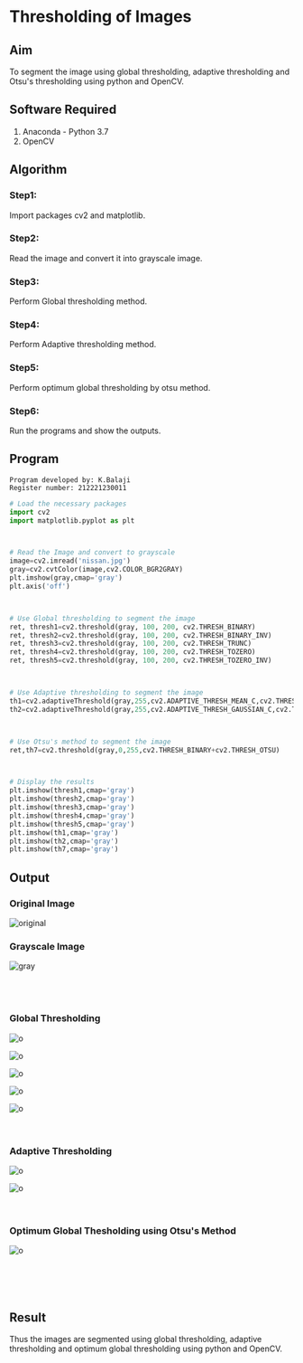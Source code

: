 # Thresholding of Images
## Aim
To segment the image using global thresholding, adaptive thresholding and Otsu's thresholding using python and OpenCV.

## Software Required
1. Anaconda - Python 3.7
2. OpenCV

## Algorithm

### Step1:
Import packages cv2 and matplotlib.
<br>

### Step2:
Read the image and convert it into grayscale image.
<br>

### Step3:
Perform Global thresholding method.
<br>

### Step4:
Perform Adaptive thresholding method.
<br>

### Step5:
Perform optimum global thresholding by otsu method.
<br>

### Step6:
Run the programs and show the outputs.
<br>

## Program
~~~
Program developed by: K.Balaji
Register number: 212221230011
~~~

```python
# Load the necessary packages
import cv2
import matplotlib.pyplot as plt



# Read the Image and convert to grayscale
image=cv2.imread('nissan.jpg')
gray=cv2.cvtColor(image,cv2.COLOR_BGR2GRAY)
plt.imshow(gray,cmap='gray')
plt.axis('off')



# Use Global thresholding to segment the image
ret, thresh1=cv2.threshold(gray, 100, 200, cv2.THRESH_BINARY)
ret, thresh2=cv2.threshold(gray, 100, 200, cv2.THRESH_BINARY_INV)
ret, thresh3=cv2.threshold(gray, 100, 200, cv2.THRESH_TRUNC)
ret, thresh4=cv2.threshold(gray, 100, 200, cv2.THRESH_TOZERO)
ret, thresh5=cv2.threshold(gray, 100, 200, cv2.THRESH_TOZERO_INV)



# Use Adaptive thresholding to segment the image
th1=cv2.adaptiveThreshold(gray,255,cv2.ADAPTIVE_THRESH_MEAN_C,cv2.THRESH_BINARY,11,2)
th2=cv2.adaptiveThreshold(gray,255,cv2.ADAPTIVE_THRESH_GAUSSIAN_C,cv2.THRESH_BINARY,11,2)



# Use Otsu's method to segment the image 
ret,th7=cv2.threshold(gray,0,255,cv2.THRESH_BINARY+cv2.THRESH_OTSU)



# Display the results
plt.imshow(thresh1,cmap='gray')
plt.imshow(thresh2,cmap='gray')
plt.imshow(thresh3,cmap='gray')
plt.imshow(thresh4,cmap='gray')
plt.imshow(thresh5,cmap='gray')
plt.imshow(th1,cmap='gray')
plt.imshow(th2,cmap='gray')
plt.imshow(th7,cmap='gray')

```
## Output

### Original Image
![original](./1.png)
### Grayscale Image
![gray](./2.png)
<br>
<br>
<br>
<br>

### Global Thresholding
![o](./3.png)


![o](./4.png)


![o](./5.png)


![o](./6.png)


![o](./7.png)
<br>
<br>
<br>

### Adaptive Thresholding
![o](./8.png)



![o](./9.png)
<br>
<br>
<br>

### Optimum Global Thesholding using Otsu's Method
![o](./10.png)
<br>
<br>
<br>
<br>
<br>


## Result
Thus the images are segmented using global thresholding, adaptive thresholding and optimum global thresholding using python and OpenCV.



